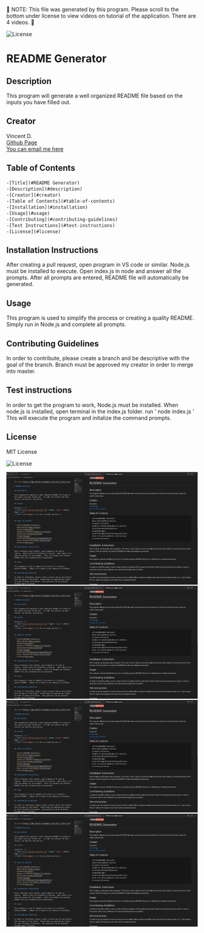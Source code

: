    
    
   📃 NOTE: This file was generated by this program.  Please scroll to the bottom under license to view videos on tutorial of the application.  There are 4 videos. 📃

  ![License](https://img.shields.io/badge/License-MIT_License-red)
    
  # README Generator

  ## Description

  This program will generate a well organized README file based on the inputs you have filled out.

  ## Creator

  Vincent D. <br>
  <a href='https://github.com/Cenzo-cmd' target='_blank'> Github Page</a><br>
  <a href="vrdphone@gmail.com">You can email me here</a>

  
  ## Table of Contents

    -[Title](#README Generator)
    -[Description](#description)
    -[Creator](#creator)
    -[Table of Contents](#table-of-contents)
    -[Installation](#installation)
    -[Usage](#usage)
    -[Contributing](#contributing-guidelines)
    -[Test Instructions](#test-instructions)
    -[License](#license)

  ## Installation Instructions

  After creating a pull request, open program in VS code or similar.  Node.js must be installed to execute.  Open index.js in node and answer all the prompts.  After all prompts are entered, README file will automatically be generated.

  ## Usage

  This program is used to simplify the process or creating a quality README.  Simply run in Node.js and complete all prompts. 

  ## Contributing Guidelines

  In order to contribute, please create a branch and be descriptive with the goal of the branch.  Branch must be approved my creator in order to merge into master.

  ## Test instructions

  In order to get the program to work, Node.js must be installed.  When node.js is installed, open terminal in the index.js folder.  run ' node index.js ' This will execute the program and initalize the command prompts.

  ## License
   
  MIT License

  ![License](https://img.shields.io/badge/License-MIT_License-red)
  
 [![Video 1](./img/readme1.png)](https://drive.google.com/file/d/18YyDJTiaEQ-wq-IhQa1iB_mr9R_p4Sac/view)
 [![Video 2](./img/readme1.png)](https://drive.google.com/file/d/140UKsM6QTMN3IQ-uE6fU9E-Xd5Rrk_EA/view)
 [![Video 3](./img/readme1.png)](https://drive.google.com/file/d/1Xr_kNRPwPjbETmvEMjHPOIkSCK3zVACq/view)
 [![Video 4](./img/readme1.png)](https://drive.google.com/file/d/1hmJSIb8UQn_-CgHom5Qxr8Zk0Q1jCtIc/view)

